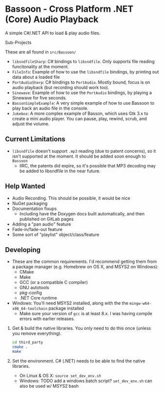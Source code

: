 Bassoon - Cross Platform .NET (Core) Audio Playback
===================================================

A simple C#/.NET API to load & play audio files.



Sub-Projects


These are all found in `src/Bassoon/`

- `libsndfileSharp`: C# bindings to `libsndfile`.  Only supports file reading
  funcitonality at the moment.
- `FileInfo`: Example of how to use the `libsndfile` bindings, by printing
  out data about a loaded file
- `PortAudioSharp`: C# bindings to `PortAudio`.  Mostly bound, focus is on audio
  playback (but recording should work too).
- `Sinewave`: Example of how to use the `PortAudio` bindings, by playing a
  Sinewave for five seconds.
- `BassonSimpleExample`: A very simple example of how to use Bassoon to play
  back an audio file in the console.
- `Jukebox`: A more complex example of Basson, which uses Gtk 3.x to create a
  mini audio player.  You can pause, play, rewind, scrub, and adjust the volume.



Current Limitations
-------------------

- `libsndfile` doesn't support `.mp3` reading (due to patent concerns), so it
  isn't supported at the moment.  It should be added soon enough to `Bassoon`
  - IIRC, the patents did expire, so it's possible that MP3 decoding may be added
    to libsndfile in the near future.



Help Wanted
-----------

- Audio Recording. This should be possible, it would be nice
- NuGet packaging
- Documentation fixups
  - Including have the Doxygen docs built automatically, and then published on GitLab pages
- Adding a "pan audio" feature
- Fade-in/fade-out feature
- Some sort of "playlist" object/class/feature


Developing
----------

- These are the common requirements.  I'd recommend getting them from a package manager (e.g. Homebrew on OS X, and
  MSYS2 on Windows):
  - CMake
  - Make
  - GCC (or a compatible C compiler)
  - GNU autotools
  - pkg-config
  - .NET Core runtime
- Windows: You'll need MSYS2 installed, along with the the `mingw-w64-x86_64-toolchain` package installed
  - Make sure your version of `gcc` is at least 8.x.  I was having compile errors with earlier releases.



1. Get & build the native libraries.  You only need to do this once (unless you
   remove everything).

   ```bash
   cd third_party
   cmake .
   make
   ```

2. Set the environment.  C# (.NET) needs to be able to find the native libraries.
   - On Linux & OS X: `source set_dev_env.sh`
   - Windows: TODO add a windows batch script?  `set_dev_env.sh` can also be used w/ MSYS2 bash

